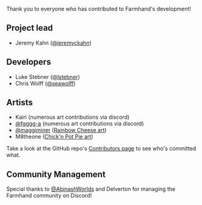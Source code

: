 Thank you to everyone who has contributed to Farmhand's development!

## Project lead

- Jeremy Kahn ([@jeremyckahn](https://github.com/jeremyckahn))

## Developers

- Luke Stebner ([@lstebner](https://github.com/lstebner))
- Chris Wolff ([@seawolff](https://github.com/seawolff))

## Artists

- Kairi (numerous art contributions via discord)
- [@fgggg-a](https://github.com/fgggg-a) (numerous art contributions via discord)
- [@maggiminer](https://github.com/maggiminer) ([Rainbow Cheese art](https://discord.com/channels/714539345050075176/714539345637408793/821744183999332352))
- M8theone ([Chick'n Pot Pie art](https://discord.com/channels/714539345050075176/714539345637408793/1061851393561985064))

Take a look at the GitHub repo's [Contributors page](https://github.com/jeremyckahn/farmhand/graphs/contributors) to see who's committed what.

## Community Management

Special thanks to [@AbinashWorlds](https://github.com/AbinashWorlds) and Delverton for managing the Farmhand community on Discord!

